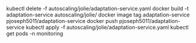 kubectl delete -f autoscaling/jolie/adaptation-service.yaml
docker build -t adaptation-service autoscaling/jolie/
docker image tag adaptation-service  pjoseph5011/adaptation-service
docker push pjoseph5011/adaptation-service
kubectl apply -f autoscaling/jolie/adaptation-service.yaml
kubectl get pods -n monitoring